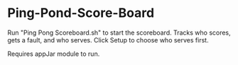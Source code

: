 # Ping-Pond-Score-Board

Run "Ping Pong Scoreboard.sh" to start the scoreboard.
Tracks who scores, gets a fault, and who serves.
Click Setup to choose who serves first.

Requires appJar module to run.